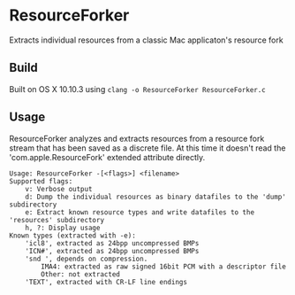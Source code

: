 # ResourceForker
Extracts individual resources from a classic Mac applicaton's resource fork

## Build
Built on OS X 10.10.3 using `clang -o ResourceForker ResourceForker.c`

## Usage
ResourceForker analyzes and extracts resources from a resource fork stream that has been saved as a discrete file. At this time it doesn't read the 'com.apple.ResourceFork' extended attribute directly.

```
Usage: ResourceForker -[<flags>] <filename>
Supported flags:
	v: Verbose output
	d: Dump the individual resources as binary datafiles to the 'dump' subdirectory
	e: Extract known resource types and write datafiles to the 'resources' subdirectory
	h, ?: Display usage
Known types (extracted with -e):
	'icl8', extracted as 24bpp uncompressed BMPs
	'ICN#', extracted as 24bpp uncompressed BMPs
	'snd ', depends on compression.
		IMA4: extracted as raw signed 16bit PCM with a descriptor file
		Other: not extracted
	'TEXT', extracted with CR-LF line endings
```
